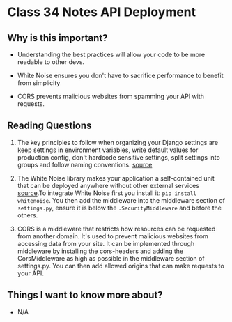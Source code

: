 # Class 34 Notes API Deployment

## Why is this important?

- Understanding the best practices will allow your code to be more readable to other devs.

- White Noise ensures you don't have to sacrifice performance to benefit from simplicity

- CORS prevents malicious websites from spamming your API with requests.

## Reading Questions

1. The key principles to follow when organizing your Django settings are keep settings in environment variables, write default values for production config, don't hardcode sensitive settings, split settings into groups and follow naming conventions.  [source](https://djangostars.com/blog/configuring-django-settings-best-practices/)

2. The White Noise library makes your application a self-contained unit that can be deployed anywhere without other external services [source](https://whitenoise.readthedocs.io/en/stable/).To integrate White Noise first you install it: `pip install whitenoise`.  You then add the middleware into the middleware section of `settings.py`, ensure it is below the `.SecurityMiddleware` and before the others.

3. CORS is a middleware that restricts how resources can be requested from another domain.  It's used to prevent malicious websites from accessing data from your site.  It can be implemented through middleware by installing the cors-headers and adding the CorsMiddleware as high as possible in the middleware section of settings.py.  You can then add allowed origins that can make requests to your API.  

## Things I want to know more about?

- N/A

